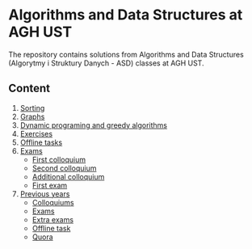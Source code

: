 # Algorithms and Data Structures at AGH UST

The repository contains solutions from Algorithms and Data Structures 
(Algorytmy i Struktury Danych - ASD) classes at AGH UST.


## Content

1. [Sorting](https://github.com/zawislakm/Algorithms_and_Data_Structures_AGH_UST/tree/master/Sort)
2. [Graphs](https://github.com/zawislakm/Algorithms_and_Data_Structures_AGH_UST/tree/master/Graph)
3. [Dynamic programing and greedy algorithms](https://github.com/zawislakm/Algorithms_and_Data_Structures_AGH_UST/tree/master/Dynamic)
2. [Exercises](https://github.com/zawislakm/Algorithms_and_Data_Structures_AGH_UST/tree/master/Exercices)
3. [Offline tasks](https://github.com/zawislakm/Algorithms_and_Data_Structures_AGH_UST/tree/master/Offline_tasks)
4. [Exams](https://github.com/zawislakm/Algorithms_and_Data_Structures_AGH_UST/tree/master/Exams)
   - [First colloquium](https://github.com/zawislakm/Algorithms_and_Data_Structures_AGH_UST/tree/master/Exams/Kol1)
   - [Second colloquium](https://github.com/zawislakm/Algorithms_and_Data_Structures_AGH_UST/tree/master/Exams/Kol2)
   - [Additional colloquium](https://github.com/zawislakm/Algorithms_and_Data_Structures_AGH_UST/tree/master/Exams/Kolu)
   - [First exam](https://github.com/zawislakm/Algorithms_and_Data_Structures_AGH_UST/tree/master/Exams/Egz1)
2. [Previous years](https://github.com/zawislakm/Algorithms_and_Data_Structures_AGH_UST/tree/master/Previous_years)
   * [Colloquiums](https://github.com/zawislakm/Algorithms_and_Data_Structures_AGH_UST/tree/master/Previous_years/Colloquiums)
   * [Exams](https://github.com/zawislakm/Algorithms_and_Data_Structures_AGH_UST/tree/master/Previous_years/Exams)
   * [Extra exams](https://github.com/zawislakm/Algorithms_and_Data_Structures_AGH_UST/tree/master/Previous_years/Extra_exams)
   * [Offline task](https://github.com/zawislakm/Algorithms_and_Data_Structures_AGH_UST/tree/master/Previous_years/Old_offline)
   * [Quora](https://github.com/zawislakm/Algorithms_and_Data_Structures_AGH_UST/tree/master/Previous_years/Quora)




